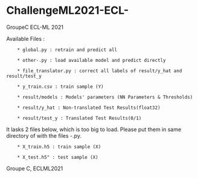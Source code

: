 # ChallengeML2021-ECL-
GroupeC ECL-ML 2021

Available Files :

        * global.py : retrain and predict all
        
        * other-.py : load available model and predict directly
        
        * file_translator.py : correct all labels of result/y_hat and result/test_y
        
        * y_train.csv : train sample (Y)
        
        * result/models : Models' parameters (NN Parameters & Thresholds)
        
        * result/y_hat : Non-translated Test Results(float32)
        
        * result/test_y : Translated Test Results(0/1)

It lasks 2 files below,  which is too big to load. Please put them in same directory of with the files -.py.

        * X_train.h5 : train sample (X)
        
        * X_test.h5" : test sample (X)
        

Groupe C, ECLML2021
